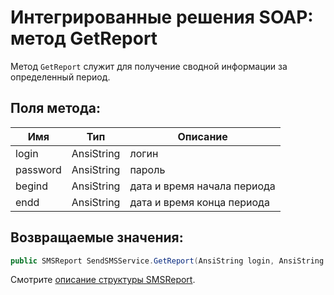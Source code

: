 # Интегрированные решения SOAP: метод GetReport

Метод `GetReport` служит для получение сводной информации за определенный период.

## Поля метода:

Имя      | Тип        | Описание
---------|------------|---------
login    | AnsiString | логин
password | AnsiString | пароль
begind   | AnsiString | дата и время начала периода
endd     | AnsiString | дата и время конца периода

## Возвращаемые значения:

```c#
public SMSReport SendSMSService.GetReport(AnsiString login, AnsiString password, AnsiString begind, AnsiString endd);
```

Смотрите [описание структуры SMSReport](/protocols/soap/structure-smsreport.html).
